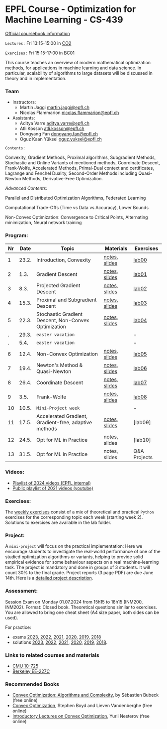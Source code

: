 # EPFL Course - Optimization for Machine Learning - CS-439

[Official coursebook information](http://edu.epfl.ch/coursebook/en/optimization-for-machine-learning-CS-439)

`Lectures:` Fri 13:15-15:00 in [CO2](https://plan.epfl.ch/?room==CO%202)

`Exercises:` Fri 15:15-17:00 in [BC01](https://plan.epfl.ch/?room==BC%2001)

This course teaches an overview of modern mathematical optimization methods, for applications in machine learning and data science. In particular, scalability of algorithms to large datasets will be discussed in theory and in implementation.

### Team
 - Instructors: 
   - Martin Jaggi [martin.jaggi@epfl.ch](mailto:martin.jaggi@epfl.ch)
   - Nicolas Flammarion [nicolas.flammarion@epfl.ch](mailto:nicolas.flammarion@epfl.ch)
 - Assistants:
   - Aditya Varre [aditya.varre@epfl.ch](mailto:aditya.varre@epfl.ch)
   - Atli Kosson [atli.kosson@epfl.ch](mailto:atli.kosson@epfl.ch) 
   - Dongyang Fan [dongyang.fan@epfl.ch](mailto:dongyang.fan@epfl.ch)
   - Oguz Kaan Yüksel [oguz.yuksel@epfl.ch](mailto:oguz.yuksel@epfl.ch)
   
`Contents:`

Convexity, Gradient Methods, Proximal algorithms, Subgradient Methods, Stochastic and Online Variants of mentioned methods, Coordinate Descent, Frank-Wolfe, Accelerated Methods, Primal-Dual context and certificates, Lagrange and Fenchel Duality, Second-Order Methods including Quasi-Newton Methods, Derivative-Free Optimization.

*Advanced Contents:*

Parallel and Distributed Optimization Algorithms, Federated Learning

Computational Trade-Offs (Time vs Data vs Accuracy), Lower Bounds

Non-Convex Optimization: Convergence to Critical Points, Alternating minimization, Neural network training

### Program:
| Nr | Date  | Topic                                                 | Materials                                                                                                  | Exercises                             |
| -- | ----- | ----------------------------------------------------- | ---------------------------------------------------------------------------------------------------------- | ------------------------------------- |
| 1  | 23.2. | Introduction, Convexity                               | [notes](../../raw/master/lecture_notes/lecture-notes.pdf), [slides](../../raw/master/slides/lecture01.pdf) | [lab00](../../raw/master/labs/ex00/exercise00.pdf) |
| 2  | 1.3.  | Gradient Descent                                      | [notes](../../raw/master/lecture_notes/lecture-notes.pdf), [slides](../../raw/master/slides/lecture02.pdf) | [lab01](../../raw/master/labs/ex01/exercise01.pdf) |
| 3  | 8.3.  | Projected Gradient Descent                            | [notes](../../raw/master/lecture_notes/lecture-notes.pdf), [slides](../../raw/master/slides/lecture03.pdf) | [lab02](../../raw/master/labs/ex02/exercise02.pdf) |
| 4  | 15.3. | Proximal and Subgradient Descent                      | [notes](../../raw/master/lecture_notes/lecture-notes.pdf), [slides](../../raw/master/slides/lecture04.pdf) | [lab03](../../raw/master/labs/ex03/exercise03.pdf) |
| 5  | 22.3. | Stochastic Gradient Descent, Non-Convex Optimization  | [notes](../../raw/master/lecture_notes/lecture-notes.pdf), [slides](../../raw/master/slides/lecture05.pdf) | [lab04](../../raw/master/labs/ex04/exercise04.pdf) |
| .  | 29.3. | `easter vacation`                                     |                                                                                                            | -                                     |
| .  | 5.4.  | `easter vacation`                                     |                                                                                                            | -                                     |
| 6  | 12.4. | Non-Convex Optimization                               | [notes](../../raw/master/lecture_notes/lecture-notes.pdf), [slides](../../raw/master/slides/lecture06.pdf) | [lab05](../../raw/master/labs/ex05/exercise05.pdf) |
| 7  | 19.4. | Newton's Method & Quasi-Newton                        | [notes](../../raw/master/lecture_notes/lecture-notes.pdf), [slides](../../raw/master/slides/lecture07.pdf) | [lab06](../../raw/master/labs/ex06/exercise06.pdf) |
| 8  | 26.4. | Coordinate Descent                                    | [notes](../../raw/master/lecture_notes/lecture-notes.pdf), [slides](../../raw/master/slides/lecture08.pdf) | [lab07](../../raw/master/labs/ex07/exercise07.pdf) |
| 9  |  3.5. | Frank-Wolfe                                           | [notes](../../raw/master/lecture_notes/lecture-notes.pdf), [slides](../../raw/master/slides/lecture09.pdf) | [lab08](../../raw/master/labs/ex08/exercise08.pdf) |
| 10 | 10.5. | `Mini-Project week`                                   |                                                                                                            | -
| 11 | 17.5. | Accelerated Gradient, Gradient-free, adaptive methods | [notes](../../raw/master/lecture_notes/lecture-notes.pdf), [slides](../../raw/master/slides/lecture10.pdf) | [lab09]|(../../raw/master/labs/ex09/exercise09.pdf)
| 12 | 24.5. | Opt for ML in Practice                                | notes,  slides                                                    | [lab10]|(../../raw/master/labs/ex10/exercise10.pdf)                                  |
| 13 | 31.5. | Opt for ML in Practice                                | notes, slides                                                     | Q&A Projects                           |


### Videos:
- [Playlist of 2024 videos (EPFL internal)](https://mediaspace.epfl.ch/channel/CS-439+Optimization+for+machine+learning/31980)
- [Public playlist of 2021 videos (youtube)](https://www.youtube.com/playlist?list=PL4O4bXkI-fAeYrsBqTUYn2xMjJAqlFQzX)

### Exercises:
The [weekly exercises](../../tree/master/labs/) consist of a mix of theoretical and practical `Python` exercises for the corresponding topic each week (starting week 2). Solutions to exercises are available in the lab folder.

### Project:
A `mini-project` will focus on the practical implementation: Here we encourage students to investigate the real-world performance of one of the studied optimization algorithms or variants, helping to provide solid empirical evidence for some behaviour aspects on a real machine-learning task. The project is mandatory and done in groups of 3 students. It will count 30% to the final grade. Project reports (3 page PDF) are due June 14th. Here is a [detailed project description](../../raw/master/labs/mini-project/miniproject_description.pdf).

### Assessment:
Session Exam on Monday 01.07.2024 from 15h15 to 18h15 (INM200, INM202). Format: Closed book. Theoretical questions similar to exercises. You are allowed to bring one cheat sheet (A4 size paper, both sides can be used).

For practice: 
- exams [2023](../../raw/master/exams/exam2023.pdf), [2022](../../raw/master/exams/exam2022.pdf), [2021](../../raw/master/exams/exam2021.pdf), [2020](../../raw/master/exams/exam2020.pdf), [2019](../../raw/master/exams/exam2019.pdf), [2018](../../raw/master/exams/exam2018.pdf)
- solutions [2023](../../raw/master/exams/exam2023solutions.pdf), [2022](../../raw/master/exams/exam2022solutions.pdf), [2021](../../raw/master/exams/exam2021solutions.pdf), [2020](../../raw/master/exams/exam2020solutions.pdf), [2019](../../raw/master/exams/exam2019solutions.pdf), [2018](../../raw/master/exams/exam2018solutions.pdf).

### Links to related courses and materials 
 - [CMU 10-725](https://www.stat.cmu.edu/~ryantibs/convexopt-F18/)
 - [Berkeley EE-227C](https://ee227c.github.io/)
 
### Recommended Books
 - [Convex Optimization: Algorithms and Complexity](https://arxiv.org/pdf/1405.4980.pdf), by Sébastien Bubeck (free online)
 - [Convex Optimization](http://stanford.edu/~boyd/cvxbook/), Stephen Boyd and Lieven Vandenberghe (free online)
 - [Introductory Lectures on Convex Optimization](http://citeseerx.ist.psu.edu/viewdoc/download?doi=10.1.1.693.855&rep=rep1&type=pdf), Yurii Nesterov (free online)
